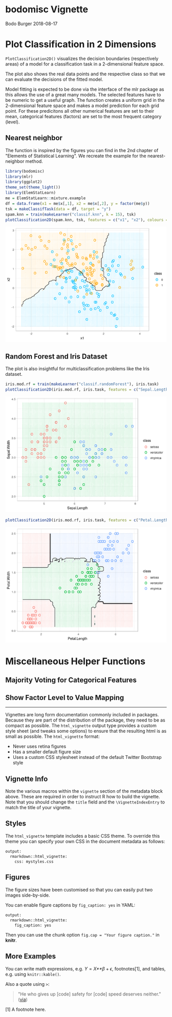 bodomisc Vignette
================
Bodo Burger
2018-08-17

Plot Classification in 2 Dimensions
===================================

`PlotClassification2D()` visualizes the decision boundaries (respectively areas) of a model for a classification task in a 2-dimensional feature space.

The plot also shows the real data points and the respective class so that we can evaluate the decisions of the fitted model.

Model fitting is expected to be done via the interface of the mlr package as this allows the use of a great many models. The selected features have to be numeric to get a useful graph. The function creates a uniform grid in the 2-dimensional feature space and makes a model prediction for each grid point. For these predicitons all other numerical features are set to their mean, categorical features (factors) are set to the most frequent category (level).

Nearest neighbor
----------------

The function is inspired by the figures you can find in the 2nd chapter of "Elements of Statistical Learning". We recreate the example for the nearest-neighbor method.

``` r
library(bodomisc)
library(mlr)
library(ggplot2)
theme_set(theme_light())
library(ElemStatLearn)
me = ElemStatLearn::mixture.example
df = data.frame(x1 = me$x[,1], x2 = me$x[,2], y = factor(me$y))
tsk = makeClassifTask(data = df, target = "y")
spam.knn = train(makeLearner("classif.knn", k = 15), tsk)
plotClassification2D(spam.knn, tsk, features = c("x1", "x2"), colours = "ESL")
```

![](vignette_files/figure-markdown_github/class-plot-hastie-1.png)

Random Forest and Iris Dataset
------------------------------

The plot is also insightful for multiclassification problems like the Iris dataset.

``` r
iris.mod.rf = train(makeLearner("classif.randomForest"), iris.task)
plotClassification2D(iris.mod.rf, iris.task, features = c("Sepal.Length", "Sepal.Width"))
```

![](vignette_files/figure-markdown_github/class-plot-iris-1.png)

``` r
plotClassification2D(iris.mod.rf, iris.task, features = c("Petal.Length", "Petal.Width"))
```

![](vignette_files/figure-markdown_github/class-plot-iris-2.png)

Miscellaneous Helper Functions
==============================

Majority Voting for Categorical Features
----------------------------------------

Show Factor Level to Value Mapping
----------------------------------

------------------------------------------------------------------------

Vignettes are long form documentation commonly included in packages. Because they are part of the distribution of the package, they need to be as compact as possible. The `html_vignette` output type provides a custom style sheet (and tweaks some options) to ensure that the resulting html is as small as possible. The `html_vignette` format:

-   Never uses retina figures
-   Has a smaller default figure size
-   Uses a custom CSS stylesheet instead of the default Twitter Bootstrap style

Vignette Info
-------------

Note the various macros within the `vignette` section of the metadata block above. These are required in order to instruct R how to build the vignette. Note that you should change the `title` field and the `\VignetteIndexEntry` to match the title of your vignette.

Styles
------

The `html_vignette` template includes a basic CSS theme. To override this theme you can specify your own CSS in the document metadata as follows:

    output: 
      rmarkdown::html_vignette:
        css: mystyles.css

Figures
-------

The figure sizes have been customised so that you can easily put two images side-by-side.

<!-- ```{r, fig.show='hold'} -->
<!-- plot(1:10) -->
<!-- plot(10:1) -->
<!-- ``` -->
You can enable figure captions by `fig_caption: yes` in YAML:

    output:
      rmarkdown::html_vignette:
        fig_caption: yes

Then you can use the chunk option `fig.cap = "Your figure caption."` in **knitr**.

More Examples
-------------

You can write math expressions, e.g. *Y* = *X**β* + *ϵ*, footnotes[1], and tables, e.g. using `knitr::kable()`.

<!-- ```{r, echo=FALSE, results='asis'} -->
<!-- knitr::kable(head(mtcars, 10)) -->
<!-- ``` -->
Also a quote using `>`:

> "He who gives up \[code\] safety for \[code\] speed deserves neither." ([via](https://twitter.com/hadleywickham/status/504368538874703872))

[1] A footnote here.
